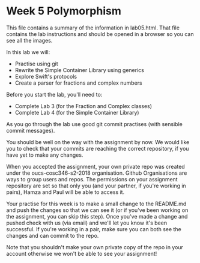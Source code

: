 # Week 5 Polymorphism

This file contains a summary of the information in lab05.html.  That file contains the lab 
instructions and should be opened in a browser so you can see all the images.

In this lab we will: 
* Practise using git
* Rewrite the Simple Container Library using generics
* Explore Swift's protocols
* Create a parser for fractions and complex numbers

Before you start the lab, you'll need to:

* Complete Lab 3 (for the Fraction and Complex classes)
* Complete Lab 4 (for the Simple Container Library)

As you go through the lab use good git commit practises (with sensible commit
messages).

You should be well on the way with the assignment by now. We would like you to
check that your commits are reaching the correct repository, if you have yet to
make any changes.

When you accepted the assignment, your own private repo was created under the
oucs-cosc346-s2-2018 organisation. Github Organisations are ways to group users
and repos. The permissions on your assignment repository are set so that only
you (and your partner, if you're working in pairs), Hamza and Paul will be able
to access it.

Your practise for this week is to make a small change to the README.md and push
the changes so that we can see it (or if you've been working on the 
assignment, you can skip this step). Once you've made a change and pushed check 
with us (via email) and we'll let you know it's been successful. If you're working 
in a pair, make sure you can both see the changes and can commit to the repo.

Note that you shouldn't make your own private copy of the repo in your account 
otherwise we won't be able to see your assignment!
